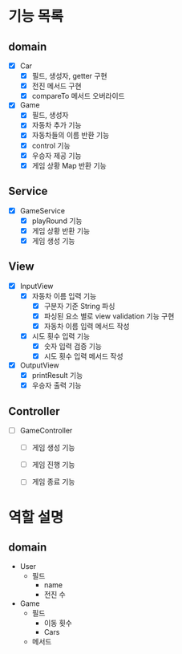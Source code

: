 # 기능 목록

## domain
- [x] Car
    - [x] 필드, 생성자, getter 구현
    - [x] 전진 메서드 구현
    - [x] compareTo 메서드 오버라이드
- [x] Game 
    - [x] 필드, 생성자
    - [x] 자동차 추가 기능
    - [x] 자동차들의 이름 반환 기능
    - [x] control 기능
    - [x] 우승자 제공 기능
    - [x] 게임 상황 Map 반환 기능

## Service
- [x] GameService
    - [x] playRound 기능
    - [x] 게임 상황 반환 기능
    - [x] 게임 생성 기능

## View
- [x] InputView
    - [x] 자동차 이름 입력 기능
        - [x] 구분자 기준 String 파싱
        - [x] 파싱된 요소 별로 view validation 기능 구현
        - [x] 자동차 이름 입력 메서드 작성
    - [x] 시도 횟수 입력 기능
        - [x] 숫자 입력 검증 기능
        - [x] 시도 횟수 입력 메서드 작성
- [x] OutputView
    - [x] printResult 기능
    - [x] 우승자 출력 기능

## Controller
- [ ] GameController
    - [ ] 게임 생성 기능
    - [ ] 게임 진행 기능
    - [ ] 게임 종료 기능










# 역할 설명
## domain
- User
    - 필드
        - name
        - 전진 수
- Game
    - 필드
        - 이동 횟수
        - Cars
    - 메서드